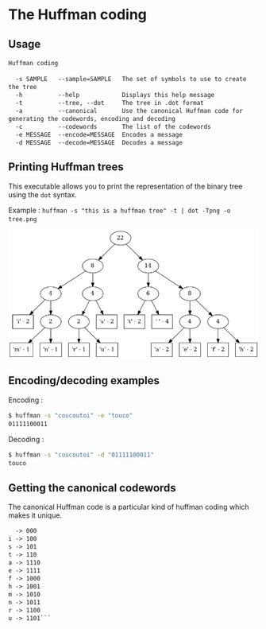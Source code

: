 # The Huffman coding

## Usage
```
Huffman coding

  -s SAMPLE   --sample=SAMPLE   The set of symbols to use to create the tree
  -h          --help            Displays this help message
  -t          --tree, --dot     The tree in .dot format
  -a          --canonical       Use the canonical Huffman code for generating the codewords, encoding and decoding
  -c          --codewords       The list of the codewords
  -e MESSAGE  --encode=MESSAGE  Encodes a message
  -d MESSAGE  --decode=MESSAGE  Decodes a message
```

## Printing Huffman trees

This executable allows you to print the representation of the binary tree using the `dot` syntax.

Example : `huffman -s "this is a huffman tree" -t | dot -Tpng -o tree.png`

![The tree](tree.png)

## Encoding/decoding examples

Encoding : 
```sh
$ huffman -s "coucoutoi" -e "touco"
01111100011
```
Decoding : 
```sh
$ huffman -s "coucoutoi" -d "01111100011"
touco
```
## Getting the canonical codewords

The canonical Huffman code is a particular kind of huffman coding which makes it unique.

```huffman -s "this is a huffman tree" -ca
  -> 000
i -> 100
s -> 101
t -> 110
a -> 1110
e -> 1111
f -> 1000
h -> 1001
m -> 1010
n -> 1011
r -> 1100
u -> 1101```
